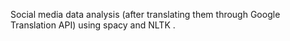 Social media data analysis (after translating them through Google Translation API) using spacy and NLTK .
